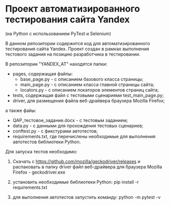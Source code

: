 # Проект автоматизированного тестирования сайта Yandex
(на Python с использованием PyTest и Selenium)

В данном репозитории содержится код для автоматизированного тестирования сайта Yandex.
Проект создан в рамках выполнения тестового задания на позицию разработчика 
в тестировании. 

В репозитории "YANDEX_AT" находятся папки:

- pages, содержащая файлы:
  - base_page.py - с описанием базового класса страницы;
  - main_page.py - с описанием класса главной страницы сайта;
  - locators.py - с описанием локаторов элементов страниц сайта;
- tests, содержащая файл с тестовыми сценариями test_main_page.py;
- driver, для размещения файла веб-драйвера браузера Mozilla Firefox;

а также файы:
  - QAP_тестовое_задание.docx - с тестовым заданием;
  - data.py - с данными для прохождения тестовых сценариев;
  - conftest.py - с фикстурами автотестов;
  - requirements.txt, где перечислены необходимые для выполнения автотестов библиотеки Python.


Для запуска тестов необходимо:

1) Скачать с https://github.com/mozilla/geckodriver/releases и распаковать 
в папку driver файл веб-драйвера для браузера Mozilla Firefox - geckodriver.exe

2) установить необходимые библиотеки Python:
  pip install -r requirements.txt

3) для выполнения автотестов запустить команду:
  python -m pytest -v
